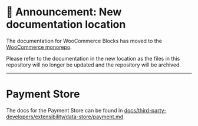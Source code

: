 # 📣 Announcement: New documentation location

The documentation for WooCommerce Blocks has moved to the [WooCommerce monorepo](https://github.com/woocommerce/woocommerce/tree/trunk/plugins/woocommerce-blocks/docs/).

Please refer to the documentation in the new location as the files in this repository will no longer be updated and the repository will be archived.

---

# Payment Store

The docs for the Payment Store can be found in [docs/third-party-developers/extensibility/data-store/payment.md](../../../../docs/third-party-developers/extensibility/data-store/payment.md).

